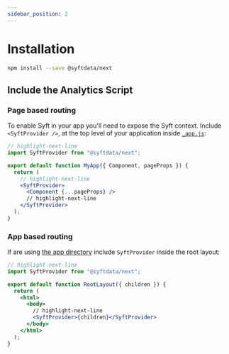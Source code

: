 ```yaml
---
sidebar_position: 2
---
```


# Installation

```bash npm2yarn
npm install --save @syftdata/next
```

## Include the Analytics Script

### Page based routing

To enable Syft in your app you'll need to expose the Syft context. Include `<SyftProvider />`, at the top level of your application inside [`_app.js`](https://nextjs.org/docs/advanced-features/custom-app):

```jsx title="src/pages/_app.tsx"
// highlight-next-line
import SyftProvider from "@syftdata/next";

export default function MyApp({ Component, pageProps }) {
  return (
    // highlight-next-line
    <SyftProvider>
      <Component {...pageProps} />
      // highlight-next-line
    </SyftProvider>
  );
}
```

### App based routing

If are using [the app directory](https://beta.nextjs.org/docs/routing/fundamentals#the-app-directory) include `SyftProvider` inside the root layout:

```jsx title="src/app/layout.tsx"
// highlight-next-line
import SyftProvider from "@syftdata/next";

export default function RootLayout({ children }) {
  return (
    <html>
      <body>
        // highlight-next-line
        <SyftProvider>{children}</SyftProvider>
      </body>
    </html>
  );
}
```
